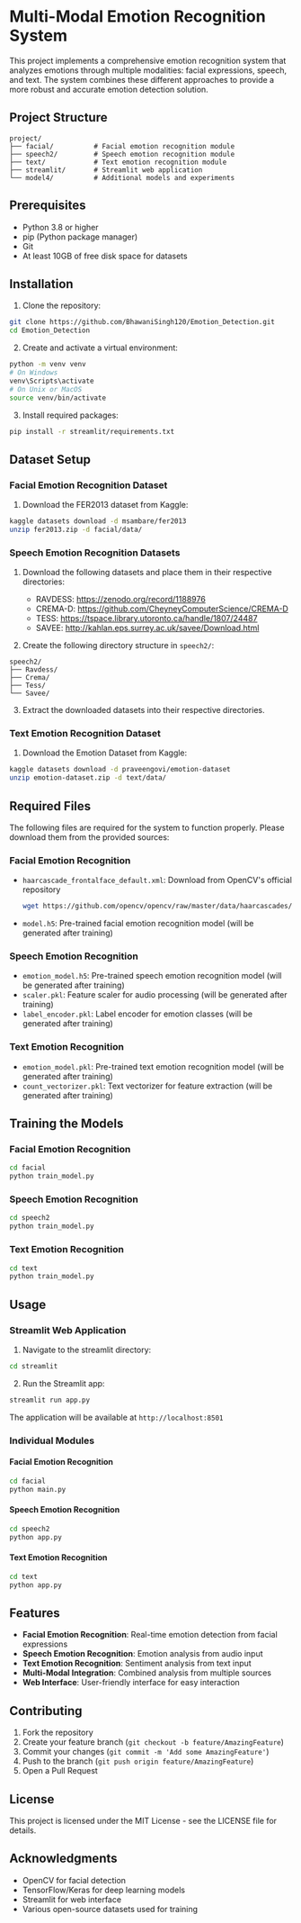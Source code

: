 # Multi-Modal Emotion Recognition System

This project implements a comprehensive emotion recognition system that analyzes emotions through multiple modalities: facial expressions, speech, and text. The system combines these different approaches to provide a more robust and accurate emotion detection solution.

## Project Structure

```
project/
├── facial/          # Facial emotion recognition module
├── speech2/         # Speech emotion recognition module
├── text/            # Text emotion recognition module
├── streamlit/       # Streamlit web application
└── model4/          # Additional models and experiments
```

## Prerequisites

- Python 3.8 or higher
- pip (Python package manager)
- Git
- At least 10GB of free disk space for datasets

## Installation

1. Clone the repository:
```bash
git clone https://github.com/BhawaniSingh120/Emotion_Detection.git
cd Emotion_Detection
```

2. Create and activate a virtual environment:
```bash
python -m venv venv
# On Windows
venv\Scripts\activate
# On Unix or MacOS
source venv/bin/activate
```

3. Install required packages:
```bash
pip install -r streamlit/requirements.txt
```

## Dataset Setup

### Facial Emotion Recognition Dataset
1. Download the FER2013 dataset from Kaggle:
```bash
kaggle datasets download -d msambare/fer2013
unzip fer2013.zip -d facial/data/
```

### Speech Emotion Recognition Datasets
1. Download the following datasets and place them in their respective directories:
   - RAVDESS: https://zenodo.org/record/1188976
   - CREMA-D: https://github.com/CheyneyComputerScience/CREMA-D
   - TESS: https://tspace.library.utoronto.ca/handle/1807/24487
   - SAVEE: http://kahlan.eps.surrey.ac.uk/savee/Download.html

2. Create the following directory structure in `speech2/`:
```
speech2/
├── Ravdess/
├── Crema/
├── Tess/
└── Savee/
```

3. Extract the downloaded datasets into their respective directories.

### Text Emotion Recognition Dataset
1. Download the Emotion Dataset from Kaggle:
```bash
kaggle datasets download -d praveengovi/emotion-dataset
unzip emotion-dataset.zip -d text/data/
```

## Required Files

The following files are required for the system to function properly. Please download them from the provided sources:

### Facial Emotion Recognition
- `haarcascade_frontalface_default.xml`: Download from OpenCV's official repository
  ```bash
  wget https://github.com/opencv/opencv/raw/master/data/haarcascades/haarcascade_frontalface_default.xml -O facial/haarcascade_frontalface_default.xml
  ```
- `model.h5`: Pre-trained facial emotion recognition model (will be generated after training)

### Speech Emotion Recognition
- `emotion_model.h5`: Pre-trained speech emotion recognition model (will be generated after training)
- `scaler.pkl`: Feature scaler for audio processing (will be generated after training)
- `label_encoder.pkl`: Label encoder for emotion classes (will be generated after training)

### Text Emotion Recognition
- `emotion_model.pkl`: Pre-trained text emotion recognition model (will be generated after training)
- `count_vectorizer.pkl`: Text vectorizer for feature extraction (will be generated after training)

## Training the Models

### Facial Emotion Recognition
```bash
cd facial
python train_model.py
```

### Speech Emotion Recognition
```bash
cd speech2
python train_model.py
```

### Text Emotion Recognition
```bash
cd text
python train_model.py
```

## Usage

### Streamlit Web Application
1. Navigate to the streamlit directory:
```bash
cd streamlit
```

2. Run the Streamlit app:
```bash
streamlit run app.py
```

The application will be available at `http://localhost:8501`

### Individual Modules

#### Facial Emotion Recognition
```bash
cd facial
python main.py
```

#### Speech Emotion Recognition
```bash
cd speech2
python app.py
```

#### Text Emotion Recognition
```bash
cd text
python app.py
```

## Features

- **Facial Emotion Recognition**: Real-time emotion detection from facial expressions
- **Speech Emotion Recognition**: Emotion analysis from audio input
- **Text Emotion Recognition**: Sentiment analysis from text input
- **Multi-Modal Integration**: Combined analysis from multiple sources
- **Web Interface**: User-friendly interface for easy interaction

## Contributing

1. Fork the repository
2. Create your feature branch (`git checkout -b feature/AmazingFeature`)
3. Commit your changes (`git commit -m 'Add some AmazingFeature'`)
4. Push to the branch (`git push origin feature/AmazingFeature`)
5. Open a Pull Request

## License

This project is licensed under the MIT License - see the LICENSE file for details.

## Acknowledgments

- OpenCV for facial detection
- TensorFlow/Keras for deep learning models
- Streamlit for web interface
- Various open-source datasets used for training
